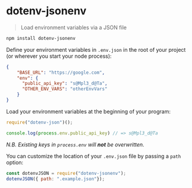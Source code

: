 # dotenv-jsonenv

> Load environment variables via a JSON file

```bash
npm install dotenv-jsonenv
```

Define your environment variables in `.env.json` in the root of your project (or wherever you start your node process):

```json
{
    "BASE_URL": "https://google.com",
    "env": {
      "public_api_key": "s@Mpl3_d@Ta",
      "OTHER_ENV_VARS": "otherEnvVars"
    }
}
```

Load your environment variables at the beginning of your program:

```js
require("dotenv-json")();

console.log(process.env.public_api_key) // => s@Mpl3_d@Ta
```

_N.B. Existing keys in `process.env` will **not** be overwritten._

You can customize the location of your `.env.json` file by passing a `path` option:

```js
const dotenvJSON = require("dotenv-jsonenv");
dotenvJSON({ path: ".example.json"});
```
